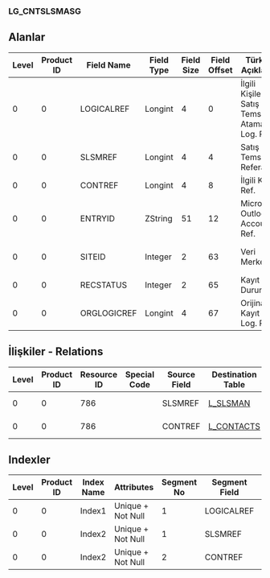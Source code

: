 ### LG_CNTSLSMASG

## Alanlar

**Level**|**Product ID**|**Field Name**|**Field Type**|**Field Size**|**Field Offset**|**Türkçe Açıklama**|**Expression**
-----|-----|-----|-----|-----|-----|-----|-----
0|0|LOGICALREF|Longint|4|0|İlgili Kişiler - Satış Temsilcisi Ataması Log. Ref.|Contacts - Sales Representative Assignment Logical Reference
0|0|SLSMREF|Longint|4|4|Satış Temsilcisi Referansı|Sales Representative Reference
0|0|CONTREF|Longint|4|8|İlgili Kişi Ref.|Contact Reference
0|0|ENTRYID|ZString|51|12|Microsoft Outlook Account Ref.|Microsoft Outlook Account Reference
0|0|SITEID|Integer|2|63|Veri Merkezi|Data Processing Site
0|0|RECSTATUS|Integer|2|65|Kayıt Durumu|Record Status
0|0|ORGLOGICREF|Longint|4|67|Orijinal Kayıt Log. Ref.|Original Record Logical Reference

## İlişkiler - Relations

**Level**|**Product ID**|**Resource ID**|**Special Code**|**Source Field**|**Destination Table**|**Destination Field**|**Relation Type**|**Extra Condition**
-----|-----|-----|-----|-----|-----|-----|-----|-----
0|0|786||SLSMREF|[L_SLSMAN](../LG_SLSMAN "L_SLSMAN")|LOGICALREF|one-to-one|
0|0|786||CONTREF|[L_CONTACTS](../LG_CONTACTS "L_CONTACTS")|LOGICALREF|one-to-one|

## Indexler

**Level**|**Product ID**|**Index Name**|**Attributes**|**Segment No**|**Segment Field**|**Sense**
-----|-----|-----|-----|-----|-----|-----
0|0|Index1|Unique + Not Null|1|LOGICALREF|Ascending
0|0|Index2|Unique + Not Null|1|SLSMREF|Ascending
0|0|Index2|Unique + Not Null|2|CONTREF|Ascending
